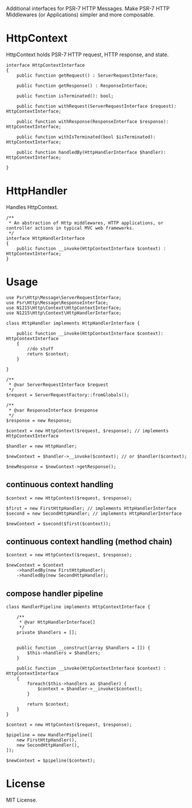 Additional interfaces for PSR-7 HTTP Messages.
Make PSR-7 HTTP Middlewares (or Applications) simpler and more composable.

# HttpContext
HttpContext holds PSR-7 HTTP request, HTTP response, and state.

    interface HttpContextInterface
    {
        public function getRequest() : ServerRequestInterface;

        public function getResponse() : ResponseInterface;

        public function isTerminated(): bool;

        public function withRequest(ServerRequestInterface $request): HttpContextInterface;

        public function withResponse(ResponseInterface $response): HttpContextInterface;

        public function withIsTerminated(bool $isTerminated): HttpContextInterface;

        public function handledBy(HttpHandlerInterface $handler): HttpContextInterface;

    }


# HttpHandler
Handles HttpContext.

    /**
     * An abstraction of Http middlewares, HTTP applications, or controller actions in typical MVC web frameworks.
     */
    interface HttpHandlerInterface
    {
        public function __invoke(HttpContextInterface $context) : HttpContextInterface;
    }


# Usage

    use Psr\Http\Message\ServerRequestInterface;
    use Psr\Http\Message\ResponseInterface;
    use N1215\Http\Context\HttpContextInterface;
    use N1215\Http\Context\HttpHandlerInterface;

    class HttpHandler implements HttpHandlerInterface {

        public function __invoke(HttpContextInterface $context): HttpContextInterface
        {
            //do stuff
            return $context;
        }

    }

    /**
     * @var ServerRequestInterface $request
     */
    $request = ServerRequestFactory::fromGlobals();

    /**
     * @var ResponseInterface $response
     */
    $response = new Response;

    $context = new HttpContext($request, $response); // implements HttpContextInterface

    $handler = new HttpHandler;

    $newContext = $handler->__invoke($context); // or $handler($context);

    $newResponse = $newContext->getResponse();


## continuous context handling

    $context = new HttpContext($request, $response);

    $first = new FirstHttpHandler; // implements HttpHandlerInterface
    $second = new SecondHttpHandler; // implements HttpHandlerInterface

    $newContext = $second($first($context));


## continuous context handling (method chain)

    $context = new HttpContext($request, $response);

    $newContext = $context
        ->handledBy(new FirstHttpHandler);
        ->handledBy(new SecondHttpHandler);


## compose handler pipeline

    class HandlerPipeline implements HttpContextInterface {

        /**
         * @var HttpHandlerInterface[]
         */
        private $handlers = [];


        public function __construct(array $handlers = []) {
            $this->handlers = $handlers;
        }

        public function __invoke(HttpContextInterface $context) : HttpContextInterface
        {
            foreach($this->handlers as $handler) {
                $context = $handler->__invoke($context);
            }

            return $context;
        }
    }

    $context = new HttpContext($request, $response);

    $pipeline = new HandlerPipeline([
        new FirstHttpHandler(),
        new SecondHttpHandler(),
    ]);

    $newContext = $pipeline($context);

# License
MIT License.

